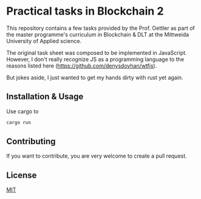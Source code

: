 # Practical tasks in Blockchain 2

This repository contains a few tasks provided by the Prof. Oettler as part of the master programme's curriculum in Blockchain & DLT at the Mittweida University of Applied science.

The original task sheet was composed to be implemented in JavaScript. However, I don't really recognize JS as a programming language to the reasons listed here (https://github.com/denysdovhan/wtfjs).

But jokes aside, I just wanted to get my hands dirty with rust yet again.

## Installation & Usage

Use cargo to

```bash
cargo run
```

## Contributing
If you want to contribute, you are very welcome to create a pull request.

## License
[MIT](https://choosealicense.com/licenses/mit/)